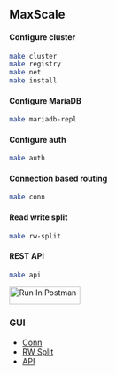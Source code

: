 ## MaxScale

#### Configure cluster

```bash
make cluster
make registry
make net
make install
```

#### Configure MariaDB

```bash
make mariadb-repl
```

#### Configure auth

```bash
make auth
```

#### Connection based routing

```bash
make conn
```

#### Read write split

```bash
make rw-split
```

#### REST API

```bash
make api
```
[<img src="https://run.pstmn.io/button.svg" alt="Run In Postman" style="width: 128px; height: 32px;">](https://app.getpostman.com/run-collection/9776-74dfd54a-2b2b-451f-95ab-006e1d9d9998?action=collection%2Ffork&source=rip_markdown&collection-url=entityId%3D9776-74dfd54a-2b2b-451f-95ab-006e1d9d9998%26entityType%3Dcollection%26workspaceId%3Da184b7e4-b1f7-405e-b9ec-ec62ed36dd27#?env%5BMaxScale%5D=W3sia2V5IjoidXJsIiwidmFsdWUiOiJodHRwOi8vbWF4c2NhbGUtYXBpLmRlZmF1bHQuc3ZjLmNsdXN0ZXIubG9jYWw6ODk4OSIsImVuYWJsZWQiOnRydWUsInR5cGUiOiJkZWZhdWx0Iiwic2Vzc2lvblZhbHVlIjoiaHR0cDovL21heHNjYWxlLWFwaS5kZWZhdWx0LnN2Yy5jbHVzdGVyLmxvY2FsOjg5ODkiLCJzZXNzaW9uSW5kZXgiOjB9XQ==)

### GUI

- [Conn](http://maxscale-conn.default.svc.cluster.local:8989)
- [RW Split](http://maxscale-rw-split.default.svc.cluster.local:8989)
- [API](http://maxscale-api.default.svc.cluster.local:8989)